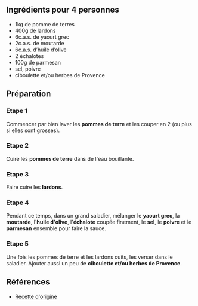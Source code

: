 ## Ingrédients pour 4 personnes

- 1kg de pomme de terres
- 400g de lardons
- 6c.a.s. de yaourt grec
- 2c.a.s. de moutarde
- 6c.a.s. d’huile d’olive
- 2 échalotes
- 100g de parmesan
- sel, poivre
- ciboulette et/ou herbes de Provence

## Préparation

### Etape 1

Commencer par bien laver les **pommes de terre** et les couper en 2 (ou plus si elles sont grosses).

### Etape 2

Cuire les **pommes de terre** dans de l'eau bouillante.

### Etape 3

Faire cuire les **lardons**.

### Etape 4

Pendant ce temps, dans un grand saladier, mélanger le **yaourt grec**, la **moutarde**, l'**huile d'olive**, l'**échalote** coupée finement, le **sel**, le **poivre** et le **parmesan** ensemble pour faire la sauce.

### Etape 5

Une fois les pommes de terre et les lardons cuits, les verser dans le saladier. Ajouter aussi un peu de **ciboulette et/ou herbes de Provence**.

## Références

- [Recette d'origine](https://www.instagram.com/p/C8pUAspCWDJ/)
